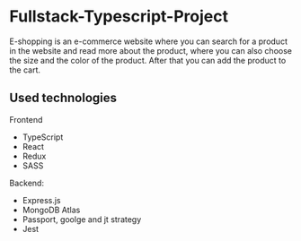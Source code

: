 # Fullstack-Typescript-Project

E-shopping is an e-commerce website where you can search for a product in the website and read more about the product, where you can also choose the size and the color of the product. After that you can add the product to the cart.

## Used technologies

Frontend

- TypeScript
- React 
- Redux
- SASS

Backend:

- Express.js
- MongoDB Atlas
- Passport, goolge and jt strategy
- Jest

